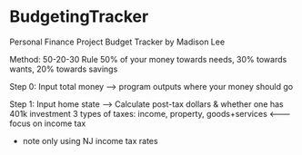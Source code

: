 # BudgetingTracker
Personal Finance Project
Budget Tracker by Madison Lee

Method: 50-20-30 Rule
50% of your money towards needs, 30% towards wants, 20% towards savings

Step 0:
Input total money --> program outputs where your money should go

Step 1:
Input home state --> Calculate post-tax dollars & whether one has 401k investment
3 types of taxes: income, property, goods+services <--- focus on income tax
- note only using NJ income tax rates

